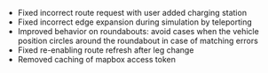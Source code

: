 - Fixed incorrect route request with user added charging station
- Fixed incorrect edge expansion during simulation by teleporting
- Improved behavior on roundabouts: avoid cases when the vehicle position circles around the roundabout in case of matching errors
- Fixed re-enabling route refresh after leg change
- Removed caching of mapbox access token
